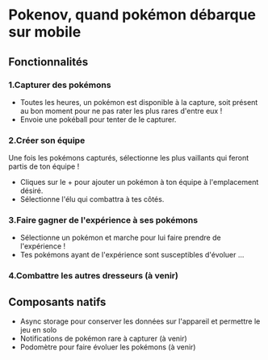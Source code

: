 # Pokenov, quand pokémon débarque sur mobile

## Fonctionnalités

### 1.Capturer des pokémons
* Toutes les heures, un pokémon est disponible à la capture, soit présent au bon moment pour ne pas rater les plus rares d'entre eux !
* Envoie une pokéball pour tenter de le capturer.
### 2.Créer son équipe
Une fois les pokémons capturés, sélectionne les plus vaillants qui feront partis de ton équipe !
* Cliques sur le + pour ajouter un pokémon à ton équipe à l'emplacement désiré.
* Sélectionne l'élu qui combattra à tes côtés.
### 3.Faire gagner de l'expérience à ses pokémons
* Sélectionne un pokémon et marche pour lui faire prendre de l'expérience !
* Tes pokémons ayant de l'expérience sont susceptibles d'évoluer ...
### 4.Combattre les autres dresseurs (à venir)

## Composants natifs
* Async storage pour conserver les données sur l'appareil et permettre le jeu en solo
* Notifications de pokémon rare à capturer (à venir)
* Podomètre pour faire évoluer les pokémons (à venir)
